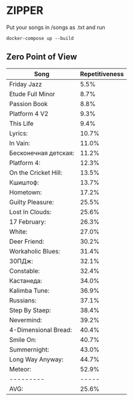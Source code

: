 # ZIPPER

Put your songs in /songs as .txt and run

~~~
docker-compose up --build
~~~

## Zero Point of View

| Song | Repetitiveness |
| ------- | ----- |
| Friday Jazz | 5.5% |
| Etude Full Minor | 8.7% |
| Passion Book | 8.8% |
| Platform 4 V2 | 9.3% |
| This Life | 9.4% |
| Lyrics: |10.7% |
| In Vain: |11.0% |
| Бесконечная детская: |11.2% |
| Platform 4: |12.3% |
| On the Cricket Hill: |13.5% |
| Кшиштоф: |13.7% |
| Hometown: |17.2% |
| Guilty Pleasure: |25.5% |
| Lost In Clouds: |25.6% |
| 17 February: |26.3% |
| White: |27.0% |
| Deer Friend: |30.2% |
| Workaholic Blues: |31.4% |
| 30ПДж: |32.1% |
| Constable: |32.4% |
| Кастанеда: |34.0% |
| Kalimba Tune: |36.9% |
| Russians: |37.1% |
| Step By Staep: |38.4% |
| Nevermind: |39.2% |
| 4-Dimensional Bread: |40.4% |
| Smile On: |40.7% |
| Summernight: |43.0% |
| Long Way Anyway: |44.7% |
| Meteor: |52.9% |
| --------- |----- |
| AVG: |25.6% |

